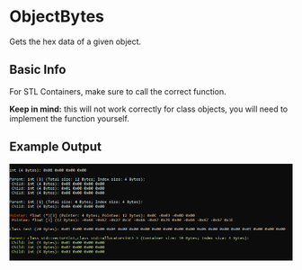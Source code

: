 # ObjectBytes
Gets the hex data of a given object.

Basic Info
----------
For STL Containers, make sure to call the correct function.

**Keep in mind:** this will not work correctly for class objects, you will need to implement the function yourself.

Example Output
----------
![alt text](https://github.com/8ightfold/ObjectBytes/blob/main/bytesexample.PNG?raw=true)
